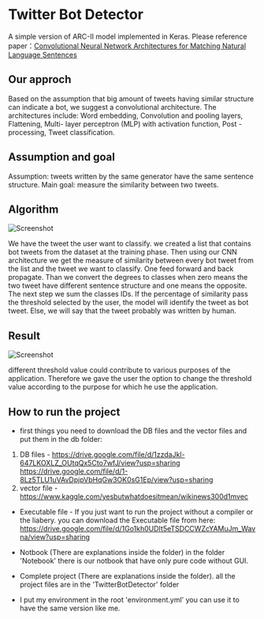 # Twitter Bot Detector
A simple version of ARC-II model implemented in Keras.
Please reference paper：<a href='https://arxiv.org/abs/1503.03244'>Convolutional Neural Network Architectures for Matching Natural Language Sentences</a>

## Our approch
Based on the assumption that big amount of tweets having similar structure can indicate a bot, we suggest a convolutional architecture.
The architectures include: Word embedding, Convolution and pooling layers, Flattening, Multi- layer perceptron (MLP) with activation function, Post - processing, Tweet classification.

## Assumption and goal
Assumption: tweets written by the same generator have the same sentence structure.
Main goal: measure the similarity between two tweets.  

## Algorithm
![Screenshot](https://i.imgur.com/1yHCGO5.png?raw=true)

We have the tweet the user want to classify. we created a list that contains bot tweets from the dataset at the training phase. Then using our CNN architecture we get the measure of similarity between every bot tweet from the list and the tweet we want to classify. 
One feed forward and back propagate.
Than we convert the degrees to classes when zero means the two tweet have different sentence structure and one means the opposite. 
The next step we sum the classes IDs.
If the percentage of similarity pass the threshold selected by the user, the model will identify the tweet as bot tweet.
Else, we will say that the tweet probably was written by human.

## Result
![Screenshot](https://i.imgur.com/P0EQGDD.png?raw=true)

different threshold value could contribute to various purposes of the application.
Therefore we gave the user the option to change the threshold value according to the purpose for which he use the application.

## How to run the project 
* first things you need to download the DB files and the vector files and put them in the db folder:
1) DB files -
https://drive.google.com/file/d/1zzdaJkl-647LKOXLZ_OUtqQx5Cto7wfJ/view?usp=sharing
https://drive.google.com/file/d/1-8Lz5TLU1uVAvDpjpVbHqGw3OK0sG1Ep/view?usp=sharing
2) vector file - 
https://www.kaggle.com/yesbutwhatdoesitmean/wikinews300d1mvec

* Executable file -
If you just want to run the project without a compiler or the liabery.
you can download the Executable file from here:
https://drive.google.com/file/d/1Go1kh0UDIt5eTSDCCWZcYAMuJm_Wavna/view?usp=sharing

* Notbook (There are explanations inside the folder)
in the folder 'Notebook' there is our notbook that have only pure code without GUI.

* Complete project (There are explanations inside the folder).
all the project files are in the 'TwitterBotDetector' folder

* I put my environment in the root 'environment.yml' you can use it to have the same version like me. 


